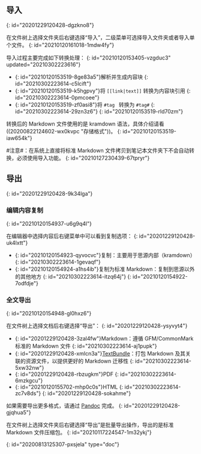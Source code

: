 ## 导入
{: id="20201229120428-dgzkno8"}

在文件树上选择文件夹后右键选择“导入”，二级菜单可选择导入文件夹或者导入单个文件。
{: id="20210120161018-1mdw4fy"}

导入过程主要完成如下转换处理：
{: id="20210120153405-vzgduc3" updated="20210302223616"}

* {: id="20210120153519-8ge83a5"}解析并生成内容块
  {: id="20210302223614-c5lcift"}
* {: id="20210120153519-k5hgpvy"}将 `[[link|text]]` 转换为内容块引用
  {: id="20210302223614-0pmcoee"}
* {: id="20210120153519-zf0asi8"}将 `#tag ` 转换为 `#tag#`
  {: id="20210302223614-29zn3z6"}
{: id="20210120153519-rld70zm"}

转换后的 Markdown 文件使用的是 kramdown 语法，具体介绍请看((20200822124602-wx0kvpc "存储格式"))。
{: id="20210120153519-iaw654k"}

#注意#：在系统上直接将标准 Markdown 文件拷贝到笔记本文件夹下不会自动转换，必须使用导入功能。
{: id="20210127230439-67tpryr"}

## 导出
{: id="20201229120428-9k34lga"}

### 编辑内容复制
{: id="20210120154937-u6g9q4l"}

在编辑器中选择内容后右键菜单中可以看到复制选项：
{: id="20201229120428-uk4lxtt"}

* {: id="20210120154923-qyvocvc"}复制：主要用于思源内部（kramdown）
  {: id="20210302223614-1gevaqf"}
* {: id="20210120154924-a1hs4ib"}复制为标准 Markdown：复制到思源以外的其他地方
  {: id="20210302223614-itzq64j"}
{: id="20210120154922-7odfdje"}

### 全文导出
{: id="20210120154948-gl0hxz6"}

在文件树上选择文档后右键选择“导出”：
{: id="20201229120428-ysyvyt4"}

* {: id="20201229120428-3zal4fw"}Markdown：遵循 GFM/CommonMark 标准的 Markdown 文件
  {: id="20210302223614-aj1pupk"}
* {: id="20201229120428-xmlcn3a"}[TextBundle](http://textbundle.org)：打包 Markdown 及其关联的资源文件，以提供更好的 Markdown 迁移性
  {: id="20210302223614-5xw32nw"}
* {: id="20201229120428-rbzugkm"}PDF
  {: id="20210302223614-6mzkgcu"}
* {: id="20210120155702-mhp0c0s"}HTML
  {: id="20210302223614-zc7v8ds"}
{: id="20201229120428-sokahme"}

如果需要导出更多格式，请通过 [Pandoc](https://pandoc.org) 完成。
{: id="20201229120428-gjqhua5"}

在文件树上选择文件夹后右键选择“导出”是批量导出操作，导出的是标准 Markdown 文件压缩包。
{: id="20210117224547-1m32ykj"}


{: id="20200813125307-pxsjela" type="doc"}
